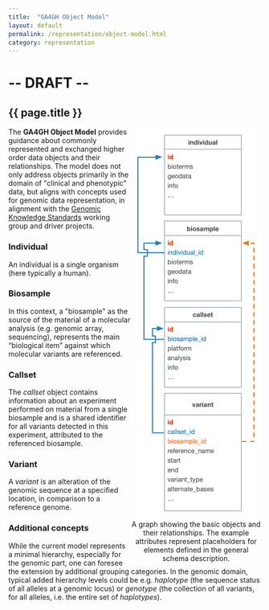 ```yaml
---
title:  "GA4GH Object Model"
layout: default
permalink: /representation/object-model.html
category: representation
---
```


# -- DRAFT --

## {{ page.title }}

<div style="display: block; float: right; width: 260px;">
  <img src="/assets/img/ga4gh-object-model.png" />
  <div style="display: block; width: 260px; text-align: center;">
A graph showing the basic objects and their relationships. The example attributes represent placeholders for elements defined in the general schema description.
  </div>
</div>

The __GA4GH Object Model__ provides guidance about commonly represented and exchanged higher order data objects and their relationships. The model does not only address objects primarily in the domain of "clinical and phenotypic" data, but aligns with concepts used for genomic data representation, in alignment with the [Genomic Knowledge Standards](https://ga4gh-gks.github.io) working group and driver projects.

### Individual

An individual is a single organism (here typically a human).

### Biosample

In this context, a "biosample" as the source of the material of a molecular analysis (e.g. genomic array, sequencing), represents the main “biological item” against which molecular variants are referenced.

### Callset

The _callset_ object contains information about an experiment performed on material from a single biosample and is a shared identifier for all variants detected in this experiment, attributed to the referenced biosample.

### Variant

A _variant_ is an alteration of the genomic sequence at a specified location, in comparison to a reference genome.

### Additional concepts

While the current model represents a minimal hierarchy, especially for the genomic part, one can foresee the extension by additional grouping categories. In the genomic domain, typical added hierarchy levels could be e.g. _haplotype_ (the sequence status of all alleles at a genomic locus) or _genotype_ (the collection of all variants, for all alleles, i.e. the entire set of _haplotypes_).
